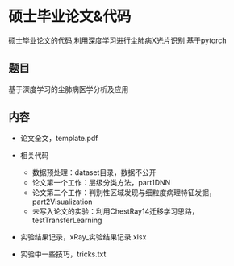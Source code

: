 # 硕士毕业论文&代码
硕士毕业论文的代码,利用深度学习进行尘肺病X光片识别
基于pytorch

## 题目
基于深度学习的尘肺病医学分析及应用

## 内容
* 论文全文，template.pdf

* 相关代码
  * 数据预处理：dataset目录，数据不公开
  * 论文第一个工作：层级分类方法，part1DNN
  * 论文第二个工作：判别性区域发现与细粒度病理特征发掘，part2Visualization
  * 未写入论文的实验：利用ChestRay14迁移学习思路，testTransferLearning

* 实验结果记录，xRay_实验结果记录.xlsx

* 实验中一些技巧，tricks.txt

